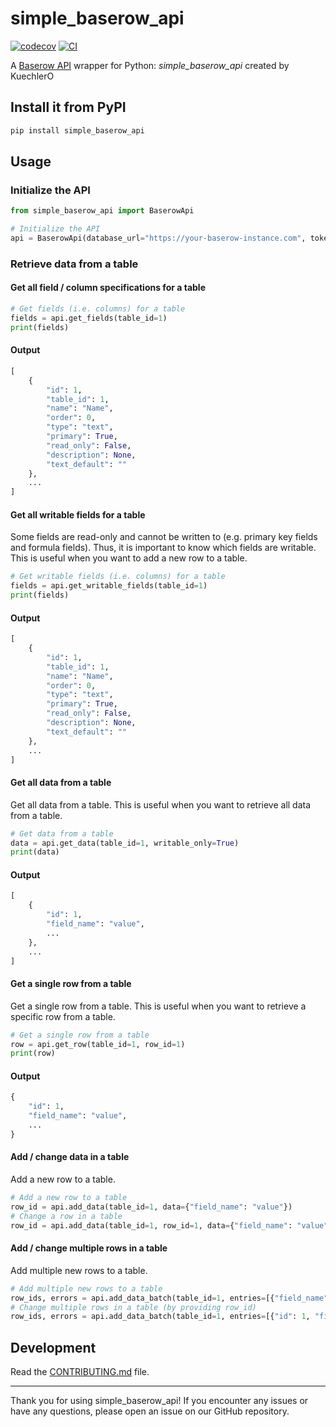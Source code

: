 # simple_baserow_api

[![codecov](https://codecov.io/gh/KuechlerO/simple_baserow_api/branch/main/graph/badge.svg?token=simple_baserow_api_token_here)](https://codecov.io/gh/KuechlerO/simple_baserow_api)
[![CI](https://github.com/KuechlerO/simple_baserow_api/actions/workflows/main.yml/badge.svg)](https://github.com/KuechlerO/simple_baserow_api/actions/workflows/main.yml)

A [Baserow API](https://baserow.io/docs/apis/rest-api) wrapper for Python:
*simple_baserow_api* created by KuechlerO

## Install it from PyPI

```bash
pip install simple_baserow_api
```

## Usage

### Initialize the API
```py
from simple_baserow_api import BaserowApi

# Initialize the API
api = BaserowApi(database_url="https://your-baserow-instance.com", token="your-token")
```

### Retrieve data from a table

#### Get all field / column specifications for a table
```py
# Get fields (i.e. columns) for a table
fields = api.get_fields(table_id=1)
print(fields)
```

#### Output
```py
[
    {
        "id": 1,
        "table_id": 1,
        "name": "Name",
        "order": 0,
        "type": "text",
        "primary": True,
        "read_only": False,
        "description": None,
        "text_default": ""
    },
    ...
]
```

#### Get all writable fields for a table
Some fields are read-only and cannot be written to (e.g. primary key fields and formula fields).
Thus, it is important to know which fields are writable.
This is useful when you want to add a new row to a table.

```py
# Get writable fields (i.e. columns) for a table
fields = api.get_writable_fields(table_id=1)
print(fields)
```

#### Output
```py
[
    {
        "id": 1,
        "table_id": 1,
        "name": "Name",
        "order": 0,
        "type": "text",
        "primary": True,
        "read_only": False,
        "description": None,
        "text_default": ""
    },
    ...
]
```

#### Get all data from a table
Get all data from a table. 
This is useful when you want to retrieve all data from a table.
```py
# Get data from a table
data = api.get_data(table_id=1, writable_only=True)
print(data)
```

#### Output
```py
[
    {
        "id": 1,
        "field_name": "value",
        ...
    },
    ...
]
```

#### Get a single row from a table
Get a single row from a table.
This is useful when you want to retrieve a specific row from a table.
```py
# Get a single row from a table
row = api.get_row(table_id=1, row_id=1)
print(row)
```

#### Output
```py
{
    "id": 1,
    "field_name": "value",
    ...
}
```


#### Add / change data in a table
Add a new row to a table.

```py
# Add a new row to a table
row_id = api.add_data(table_id=1, data={"field_name": "value"})
# Change a row in a table
row_id = api.add_data(table_id=1, row_id=1, data={"field_name": "value"})
```

#### Add / change multiple rows in a table
Add multiple new rows to a table.

```py
# Add multiple new rows to a table
row_ids, errors = api.add_data_batch(table_id=1, entries=[{"field_name": "value"}, {"field_name": "value"}], fail_on_error=True)
# Change multiple rows in a table (by providing row_id)
row_ids, errors = api.add_data_batch(table_id=1, entries=[{"id": 1, "field_name": "value"}, {"id": 2, "field_name": "value"}], fail_on_error=True)
```


## Development
Read the [CONTRIBUTING.md](CONTRIBUTING.md) file.

---
Thank you for using simple_baserow_api! 
If you encounter any issues or have any questions, please open an issue on our GitHub repository.
